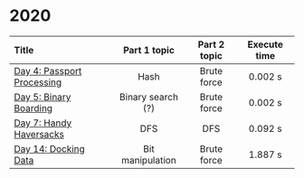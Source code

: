# 2020

| Title                                                                 | Part 1 topic              | Part 2 topic              | Execute time | 
| :-------------                                                        |:-------------:            | :-----:                   | :---:        |
| [Day 4: Passport Processing](https://adventofcode.com/2020/day/4)     | Hash                      | Brute force               | 0.002 s      |
| [Day 5: Binary Boarding](https://adventofcode.com/2020/day/5)         | Binary search (?)         | Brute force               | 0.002 s      |
| [Day 7: Handy Haversacks](https://adventofcode.com/2020/day/7)        | DFS                       | DFS                       | 0.092 s      |
| [Day 14: Docking Data](https://adventofcode.com/2020/day/14)          | Bit manipulation          | Brute force               | 1.887 s      |
